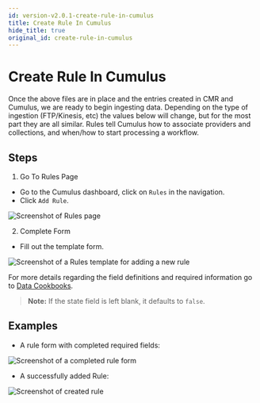 ```yaml
---
id: version-v2.0.1-create-rule-in-cumulus
title: Create Rule In Cumulus
hide_title: true
original_id: create-rule-in-cumulus
---
```


# Create Rule In Cumulus

Once the above files are in place and the entries created in CMR and Cumulus, we are ready to begin ingesting data. Depending on the type of ingestion (FTP/Kinesis, etc) the values below will change, but for the most part they are all similar. Rules tell Cumulus how to associate providers and collections, and when/how to start processing a workflow.

## Steps
<!-- markdownlint-disable MD029 -->
1. Go To Rules Page

* Go to the Cumulus dashboard, click on `Rules` in the navigation.
* Click `Add Rule`.

![Screenshot of Rules page](assets/cd_rules_page.png)

2. Complete Form
<!-- markdownlint-enable MD029 -->

* Fill out the template form.

![Screenshot of a Rules template for adding a new rule](assets/cd_add_rule_form_blank.png)

For more details regarding the field definitions and required information go to [Data Cookbooks](https://nasa.github.io/cumulus/docs/data-cookbooks/setup#rules).

> **Note:** If the state field is left blank, it defaults to `false`.

## Examples

* A rule form with completed required fields:

![Screenshot of a completed rule form](assets/cd_add_rule_filled.png)

* A successfully added Rule:

![Screenshot of created rule](assets/cd_add_rule_overview.png)
